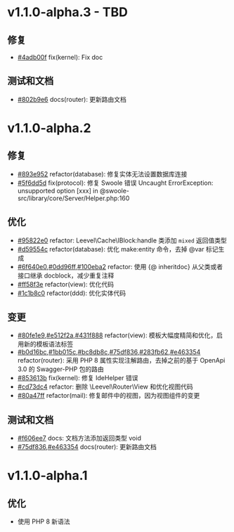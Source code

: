 # v1.1.0-alpha.3 - TBD

## 修复

- [#4adb00f](https://github.com/hunzhiwange/framework/commit/4adb00f) fix(kernel): Fix doc

## 测试和文档

- [#802b9e6](https://github.com/hunzhiwange/framework/commit/802b9e6) docs(router): 更新路由文档 

# v1.1.0-alpha.2

## 修复

- [#893e952](https://github.com/hunzhiwange/framework/commit/893e952) refactor(database): 修复实体无法设置数据库连接
- [#5f6dd5d](https://github.com/hunzhiwange/framework/commit/5f6dd5d) fix(protocol): 修复 Swoole 错误 Uncaught ErrorException: unsupported option [xxx] in @swoole-src/library/core/Server/Helper.php:160

## 优化

- [#95822e0](https://github.com/hunzhiwange/framework/commit/0dd96ff) refactor: Leevel\Cache\IBlock:handle 类添加 `mixed` 返回值类型
- [#d59554c](https://github.com/hunzhiwange/framework/commit/d59554c) refactor(database): 优化 make:entity 命令，去掉 @var 标记生成
- [#6f640e0](https://github.com/hunzhiwange/framework/commit/6f640e0),[#0dd96ff](https://github.com/hunzhiwange/framework/commit/0dd96ff),[#100eba2](https://github.com/hunzhiwange/framework/commit/100eba2) refactor: 使用 {@ inheritdoc} 从父类或者接口继承 docblock，减少重复注释
- [#ff58f3e](https://github.com/hunzhiwange/framework/commit/ff58f3e) refactor(view): 优化代码
- [#1c1b8c0](https://github.com/hunzhiwange/framework/commit/1c1b8c0) refactor(ddd): 优化实体代码

## 变更

- [#80fe1e9](https://github.com/hunzhiwange/framework/commit/80fe1e9),[#e512f2a](https://github.com/hunzhiwange/framework/commit/e512f2a),[#431f888](https://github.com/hunzhiwange/framework/commit/431f888) refactor(view): 模板大幅度精简和优化，启用新的模板语法标签
- [#b0d16bc](https://github.com/hunzhiwange/framework/commit/b0d16bc),[#1bb015c](https://github.com/hunzhiwange/framework/commit/1bb015c),[#bc8db8c](https://github.com/hunzhiwange/framework/commit/bc8db8c),[#75df836](https://github.com/hunzhiwange/framework/commit/75df836),[#283fb62](https://github.com/hunzhiwange/framework/commit/283fb62),[#e463354](https://github.com/hunzhiwange/framework/commit/e463354) refactor(router): 采用 PHP 8 属性实现注解路由，去掉之前的基于 OpenApi 3.0 的 Swagger-PHP 包的路由
- [#853613b](https://github.com/hunzhiwange/framework/commit/853613b) fix(kernel): 修复 IdeHelper 错误
- [#cd73dc4](https://github.com/hunzhiwange/framework/commit/cd73dc4) refactor: 删除 \Leevel\Router\View 和优化视图代码
- [#80a47ff](https://github.com/hunzhiwange/framework/commit/80a47ff) refactor(mail): 修复邮件中的视图，因为视图组件的变更

## 测试和文档

- [#f606ee7](https://github.com/hunzhiwange/framework/commit/f606ee7) docs: 文档方法添加返回类型 void
- [#75df836](https://github.com/hunzhiwange/framework/commit/75df836),[#e463354](https://github.com/hunzhiwange/framework/commit/e463354) docs(router): 更新路由文档

# v1.1.0-alpha.1

## 优化 

- 使用 PHP 8 新语法